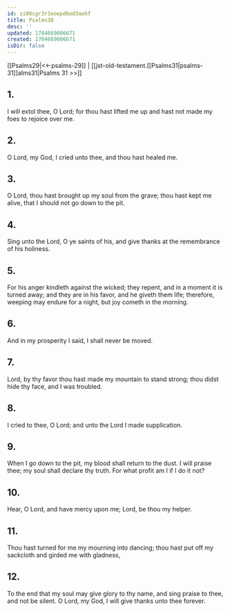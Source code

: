 ```yaml
---
id: zi08cgr3r3ooepd6od3aohf
title: Psalms30
desc: ''
updated: 1704669006671
created: 1704669006671
isDir: false
---
```

[[Psalms29|<<-psalms-29]] | [[jst-old-testament.[[Psalms31|psalms-31]]alms31|Psalms 31 >>]]
## 1.
I will extol thee, O Lord; for thou hast lifted me up and hast not made my foes to rejoice over me.
## 2.
O Lord, my God, I cried unto thee, and thou hast healed me.
## 3.
O Lord, thou hast brought up my soul from the grave; thou hast kept me alive, that I should not go down to the pit.
## 4.
Sing unto the Lord, O ye saints of his, and give thanks at the remembrance of his holiness.
## 5.
For his anger kindleth against the wicked; they repent, and in a moment it is turned away; and they are in his favor, and he giveth them life; therefore, weeping may endure for a night, but joy cometh in the morning.
## 6.
And in my prosperity I said, I shall never be moved.
## 7.
Lord, by thy favor thou hast made my mountain to stand strong; thou didst hide thy face, and I was troubled.
## 8.
I cried to thee, O Lord; and unto the Lord I made supplication.
## 9.
When I go down to the pit, my blood shall return to the dust. I will praise thee; my soul shall declare thy truth. For what profit am I if I do it not?
## 10.
Hear, O Lord, and have mercy upon me; Lord, be thou my helper.
## 11.
Thou hast turned for me my mourning into dancing; thou hast put off my sackcloth and girded me with gladness,
## 12.
To the end that my soul may give glory to thy name, and sing praise to thee, and not be silent. O Lord, my God, I will give thanks unto thee forever.

